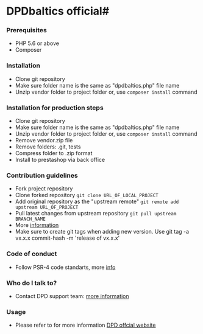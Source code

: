 # DPDbaltics official#

### Prerequisites ###
* PHP 5.6 or above
* Composer

### Installation ###
* Clone git repository
* Make sure folder name is the same as "dpdbaltics.php" file name
* Unzip vendor folder to project folder or, use `composer install` command
### Installation for production steps ###
* Clone git repository
* Make sure folder name is the same as "dpdbaltics.php" file name
* Unzip vendor folder to project folder or, use `composer install` command
* Remove vendor.zip file
* Remove folders: .git, tests
* Compress folder to .zip format
* Install to prestashop via back office

### Contribution guidelines ###
* Fork project repository
* Clone forked repository `git clone URL_OF_LOCAL_PROJECT`
* Add original repository as the "upstream remote" `git remote add upstream URL_OF_PROJECT`
* Pull latest changes from upstream repository `git pull upstream BRANCH_NAME`
* More [information](https://www.dataschool.io/how-to-contribute-on-github/)
* Make sure to create git tags when adding new version. Use git tag -a vx.x.x commit-hash -m 'release of vx.x.x'

### Code of conduct ###
* Follow PSR-4 code standarts, more [info](https://www.specbee.com/blogs/introduction-php-standard-recommendation-psr#:~:text=PSR-4%20)

### Who do I talk to? ###
* Contact DPD support team: [more information](https://www.dpd.com/lt/en/send-parcels/plugins-for-eshops/)

### Usage
* Please refer to for more information [DPD offcial website](https://www.dpd.com/nl/en/business/webshops/)
